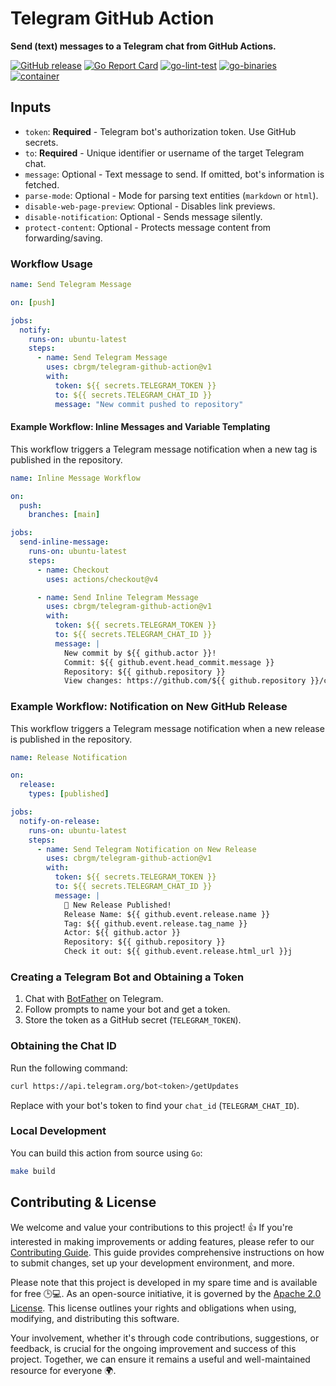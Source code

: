 # Telegram GitHub Action

**Send (text) messages to a Telegram chat from GitHub Actions.**

[![GitHub release](https://img.shields.io/github/release/cbrgm/telegram-github-action.svg)](https://github.com/cbrgm/telegram-github-action)
[![Go Report Card](https://goreportcard.com/badge/github.com/cbrgm/telegram-github-action)](https://goreportcard.com/report/github.com/cbrgm/telegram-github-action)
[![go-lint-test](https://github.com/cbrgm/telegram-github-action/actions/workflows/go-lint-test.yml/badge.svg)](https://github.com/cbrgm/telegram-github-action/actions/workflows/go-lint-test.yml)
[![go-binaries](https://github.com/cbrgm/telegram-github-action/actions/workflows/go-binaries.yml/badge.svg)](https://github.com/cbrgm/telegram-github-action/actions/workflows/go-binaries.yml)
[![container](https://github.com/cbrgm/telegram-github-action/actions/workflows/container.yml/badge.svg)](https://github.com/cbrgm/telegram-github-action/actions/workflows/container.yml)

## Inputs

- `token`: **Required** - Telegram bot's authorization token. Use GitHub secrets.
- `to`: **Required** - Unique identifier or username of the target Telegram chat.
- `message`: Optional - Text message to send. If omitted, bot's information is fetched.
- `parse-mode`: Optional - Mode for parsing text entities (`markdown` or `html`).
- `disable-web-page-preview`: Optional - Disables link previews.
- `disable-notification`: Optional - Sends message silently.
- `protect-content`: Optional - Protects message content from forwarding/saving.

### Workflow Usage

```yaml
name: Send Telegram Message

on: [push]

jobs:
  notify:
    runs-on: ubuntu-latest
    steps:
      - name: Send Telegram Message
        uses: cbrgm/telegram-github-action@v1
        with:
          token: ${{ secrets.TELEGRAM_TOKEN }}
          to: ${{ secrets.TELEGRAM_CHAT_ID }}
          message: "New commit pushed to repository"
```

#### Example Workflow: Inline Messages and Variable Templating

This workflow triggers a Telegram message notification when a new tag is published in the repository.

```yaml
name: Inline Message Workflow

on:
  push:
    branches: [main]

jobs:
  send-inline-message:
    runs-on: ubuntu-latest
    steps:
      - name: Checkout
        uses: actions/checkout@v4

      - name: Send Inline Telegram Message
        uses: cbrgm/telegram-github-action@v1
        with:
          token: ${{ secrets.TELEGRAM_TOKEN }}
          to: ${{ secrets.TELEGRAM_CHAT_ID }}
          message: |
            New commit by ${{ github.actor }}!
            Commit: ${{ github.event.head_commit.message }}
            Repository: ${{ github.repository }}
            View changes: https://github.com/${{ github.repository }}/commit/${{ github.sha }}
```

### Example Workflow: Notification on New GitHub Release

This workflow triggers a Telegram message notification when a new release is published in the repository.

```yaml
name: Release Notification

on:
  release:
    types: [published]

jobs:
  notify-on-release:
    runs-on: ubuntu-latest
    steps:
      - name: Send Telegram Notification on New Release
        uses: cbrgm/telegram-github-action@v1
        with:
          token: ${{ secrets.TELEGRAM_TOKEN }}
          to: ${{ secrets.TELEGRAM_CHAT_ID }}
          message: |
            🚀 New Release Published!
            Release Name: ${{ github.event.release.name }}
            Tag: ${{ github.event.release.tag_name }}
            Actor: ${{ github.actor }}
            Repository: ${{ github.repository }}
            Check it out: ${{ github.event.release.html_url }}j

```

### Creating a Telegram Bot and Obtaining a Token

1. Chat with [BotFather](https://t.me/botfather) on Telegram.
2. Follow prompts to name your bot and get a token.
3. Store the token as a GitHub secret (`TELEGRAM_TOKEN`).

### Obtaining the Chat ID
Run the following command:
```bash
curl https://api.telegram.org/bot<token>/getUpdates
```
Replace <token> with your bot's token to find your `chat_id` (`TELEGRAM_CHAT_ID`).

### Local Development

You can build this action from source using `Go`:

```bash
make build
```

## Contributing & License

We welcome and value your contributions to this project! 👍 If you're interested in making improvements or adding features, please refer to our [Contributing Guide](https://github.com/cbrgm/telegram-github-action/blob/main/CONTRIBUTING.md). This guide provides comprehensive instructions on how to submit changes, set up your development environment, and more.

Please note that this project is developed in my spare time and is available for free 🕒💻. As an open-source initiative, it is governed by the [Apache 2.0 License](https://github.com/cbrgm/telegram-github-action/blob/main/LICENSE). This license outlines your rights and obligations when using, modifying, and distributing this software.

Your involvement, whether it's through code contributions, suggestions, or feedback, is crucial for the ongoing improvement and success of this project. Together, we can ensure it remains a useful and well-maintained resource for everyone 🌍.
